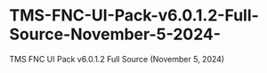 # TMS-FNC-UI-Pack-v6.0.1.2-Full-Source-November-5-2024-
TMS FNC UI Pack v6.0.1.2 Full Source (November 5, 2024)
